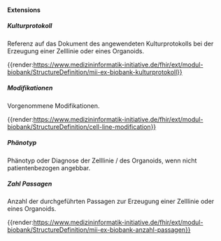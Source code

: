 #### Extensions


##### Kulturprotokoll

Referenz auf das Dokument des angewendeten Kulturprotokolls bei der Erzeugung einer Zelllinie oder eines Organoids.

{{render:https://www.medizininformatik-initiative.de/fhir/ext/modul-biobank/StructureDefinition/mii-ex-biobank-kulturprotokoll}}

##### Modifikationen

Vorgenommene Modifikationen.

{{render:https://www.medizininformatik-initiative.de/fhir/ext/modul-biobank/StructureDefinition/cell-line-modification}}

##### Phänotyp

Phänotyp oder Diagnose der Zelllinie / des Organoids, wenn nicht patientenbezogen angebbar.

##### Zahl Passagen

Anzahl der durchgeführten Passagen zur Erzeugung einer Zelllinie oder eines Organoids.

{{render:https://www.medizininformatik-initiative.de/fhir/ext/modul-biobank/StructureDefinition/mii-ex-biobank-anzahl-passagen}}
